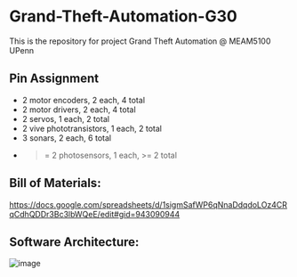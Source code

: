 # Grand-Theft-Automation-G30
This is the repository for project Grand Theft Automation @ MEAM5100 UPenn

## Pin Assignment

* 2 motor encoders, 2 each, 4 total
* 2 motor drivers, 2 each, 4 total
* 2 servos, 1 each, 2 total
* 2 vive phototransistors, 1 each, 2 total
* 3 sonars, 2 each, 6 total
* >= 2 photosensors, 1 each, >= 2 total

## Bill of Materials:

https://docs.google.com/spreadsheets/d/1sigmSafWP6qNnaDdqdoLOz4CRqCdhQDDr3Bc3lbWQeE/edit#gid=943090944

## Software Architecture:

![image](https://github.com/jbwenjoy/Grand-Theft-Automation-G30/assets/71893666/cf41ee0e-bd3c-4022-845d-8e9b1f287d1c)
